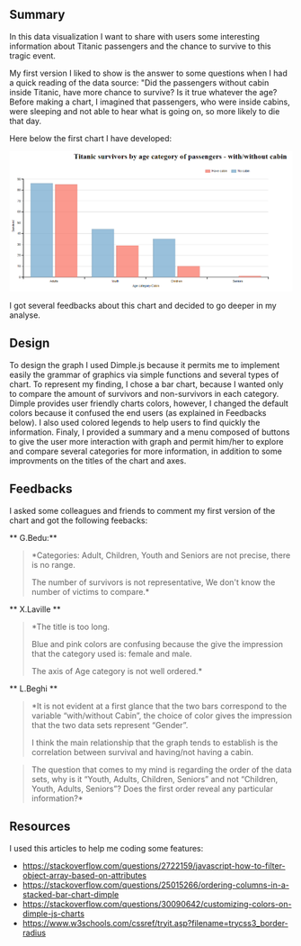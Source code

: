 ## Summary 

In this data visualization I want to share with users some interesting information about Titanic passengers and the chance to survive to this tragic event.

My first version I liked to show is the answer to some questions when I had a quick reading of the data source: "Did the passengers without cabin inside Titanic, have more chance to survive? Is it true whatever the age? Before making a chart, I imagined that passengers, who were inside cabins, were sleeping and not able to hear what is going on, so more likely to die that day. 

 Here below the first chart I have developed:

![alt text](https://github.com/SouhailMok/DataVisualzation/blob/master/images/version1.png)

I got several feedbacks about this chart and decided to go deeper in my analyse.

## Design

To design the graph I used Dimple.js because it permits me to implement easily the grammar of graphics via simple functions and several types of chart. To represent my finding, I chose a bar chart, because I wanted only to compare the amount of survivors and non-survivors in each category. Dimple provides user friendly charts colors, however, I changed the default colors because it confused the end users (as explained in Feedbacks below). I also used colored legends to help users to find quickly the information. Finaly, I provided a summary and a menu composed of buttons to give the user more interaction with graph and permit him/her to explore and compare several categories for more information, in addition to some improvments on the titles of the chart and axes.

## Feedbacks
 I asked some colleagues and friends to comment my first version of the chart and got the following feebacks:
 
 ** G.Bedu:** 
 >*Categories: Adult, Children, Youth and Seniors are not precise, there is no range.
 >
 >The number of survivors is not representative, We don't know the number of victims to compare.*
  
  ** X.Laville **
  >*The title is too long.
  >
  >Blue and pink colors are confusing because the give the impression that the category used is: female and male.
  >
  >The axis of Age category is not well ordered.*

  ** L.Beghi **
  >*It is not evident at a first glance that the two bars correspond to the variable “with/without Cabin”, the choice of color gives the impression that the two data sets represent “Gender”.
  >
  >I think the main relationship that the graph tends to establish is the correlation between survival and having/not having a cabin. 
 
 >The question that comes to my mind is regarding the order of the data sets, why is it “Youth, Adults, Children, Seniors” and not “Children, Youth, Adults, Seniors”? Does the first order reveal any particular information?*



  
  
  
 
 
 
 
## Resources

I used this articles to help me coding some features:
- https://stackoverflow.com/questions/2722159/javascript-how-to-filter-object-array-based-on-attributes
- https://stackoverflow.com/questions/25015266/ordering-columns-in-a-stacked-bar-chart-dimple
- https://stackoverflow.com/questions/30090642/customizing-colors-on-dimple-js-charts
- https://www.w3schools.com/cssref/tryit.asp?filename=trycss3_border-radius

